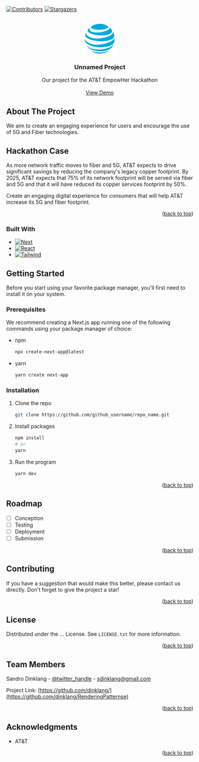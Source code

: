 <a name="readme-top"></a>
[![Contributors][contributors-shield]][contributors-url]
[![Stargazers][stars-shield]][stars-url] 
<!-- [![Forks][forks-shield]][forks-url] -->
<!-- [![MIT License][license-shield]][license-url] -->
<!-- [![LinkedIn][linkedin-shield]][linkedin-url] -->

<!-- PROJECT LOGO -->
<br />
<div align="center">
    <a href="https://github.com/github_username/repo_name">
        <img src="public/att.svg" alt="Logo" width="80" height="80">
    </a>
<h3 align="center">Unnamed Project</h3>

  <p align="center">
    Our project for the AT&T EmpowHer Hackathon 
    <br />
    <br />
    <a href="https://github.com/github_username/repo_name">View Demo</a>
  </p>
</div>


<!-- ABOUT THE PROJECT -->
## About The Project

We aim to create an engaging experience for users and encourage the use of 5G and Fiber technologies.

<!-- [![Product Name Screen Shot][product-screenshot]](https://example.com) -->

## Hackathon Case
As more network traffic moves to fiber and 5G, AT&T expects to drive significant savings by reducing the company's legacy copper footprint. By 2025, AT&T expects that 75% of its network footprint will be served via fiber and 5G and that it will have reduced its copper services footprint by 50%.

Create an engaging digital experience for consumers that will help AT&T increase its 5G and fiber footprint.

<p align="right">(<a href="#readme-top">back to top</a>)</p>


### Built With

* [![Next][Next.js]][Next-url]
* [![React][React.js]][React-url]
* [![Tailwind][TailwindCSS]][Tailwind-url]

<!-- <p align="right">(<a href="#readme-top">back to top</a>)</p> -->

<!-- GETTING STARTED -->
## Getting Started

Before you start using your favorite package manager, you'll first need to install it on your system.

### Prerequisites

We recommend creating a Next.js app running one of the following commands using your package manager of choice:

* npm
  ```sh
  npx create-next-app@latest
  ```

* yarn
  ```sh
  yarn create next-app
  ```

### Installation

1. Clone the repo
   ```sh
   git clone https://github.com/github_username/repo_name.git
   ```
2. Install packages
   ```sh
   npm install
   # or
   yarn
   ```
3. Run the program
   ```sh
   yarn dev
   ```

<p align="right">(<a href="#readme-top">back to top</a>)</p>


<!-- ROADMAP -->
## Roadmap

- [ ] Conception
- [ ] Testing
- [ ] Deployment
- [ ] Submission

<p align="right">(<a href="#readme-top">back to top</a>)</p>

<!-- CONTRIBUTING -->
## Contributing

If you have a suggestion that would make this better, please contact us directly.
Don't forget to give the project a star!

<p align="right">(<a href="#readme-top">back to top</a>)</p>


<!-- LICENSE -->
## License

Distributed under the ... License. See `LICENSE.txt` for more information.

<p align="right">(<a href="#readme-top">back to top</a>)</p>



<!-- CONTACT -->
## Team Members

Sandro Dinklang - [@twitter_handle](https://twitter.com/twitter_handle) - sdinklang@gmail.com

Project Link: [https://github.com/dinklang/](https://github.com/dinklang/RenderingPatternse)

<p align="right">(<a href="#readme-top">back to top</a>)</p>



<!-- ACKNOWLEDGMENTS -->
## Acknowledgments

* AT&T


<p align="right">(<a href="#readme-top">back to top</a>)</p>

[contributors-shield]: https://img.shields.io/github/contributors/github_username/repo_name.svg?style=for-the-badge
[contributors-url]: https://github.com/github_username/repo_name/graphs/contributors
[stars-shield]: https://img.shields.io/github/stars/dinklang/RenderingPatterns.svg?style=for-the-badge
[stars-url]: https://github.com/dinklang/RenderingPatterns/stargazers
[license-shield]: https://img.shields.io/github/license/dinklang/RenderingPatterns.svg?style=for-the-badge
[license-url]: https://github.com/dinklang/RenderingPatterns/blob/master/LICENSE.txt
[linkedin-shield]: https://img.shields.io/badge/-LinkedIn-black.svg?style=for-the-badge&logo=linkedin&colorB=555
[linkedin-url]: https://www.linkedin.com/in/dinklang/
[product-screenshot]: images/screenshot.png
[Next.js]: https://img.shields.io/badge/next.js-000000?style=for-the-badge&logo=nextdotjs&logoColor=white
[Next-url]: https://nextjs.org/
[React.js]: https://img.shields.io/badge/React-20232A?style=for-the-badge&logo=react&logoColor=61DAFB
[React-url]: https://reactjs.org/
[Tailwind-url]: https://tailwindcss.com/
[TailwindCSS]: https://img.shields.io/badge/tailwindcss-A6ADF2?style=for-the-badge&logo=tailwindcss